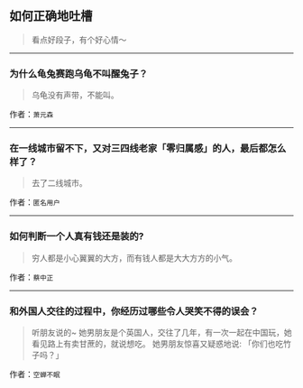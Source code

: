 ## 如何正确地吐槽

> 看点好段子，有个好心情～


 
---

### 为什么龟兔赛跑乌龟不叫醒兔子？

> 乌龟没有声带，不能叫。


作者：`萧元森`

---

### 在一线城市留不下，又对三四线老家「零归属感」的人，最后都怎么样了？

> 去了二线城市。


作者：`匿名用户`

---

### 如何判断一个人真有钱还是装的?

> 穷人都是小心翼翼的大方，而有钱人都是大大方方的小气。


作者：`蔡中正`

---

### 和外国人交往的过程中，你经历过哪些令人哭笑不得的误会？

> 听朋友说的~
> 她男朋友是个英国人，交往了几年，有一次一起在中国玩，她看见路上有卖甘蔗的，就说想吃。
> 她男朋友惊喜又疑惑地说:
> 「你们也吃竹子吗？」


作者：`空蝉不眠`